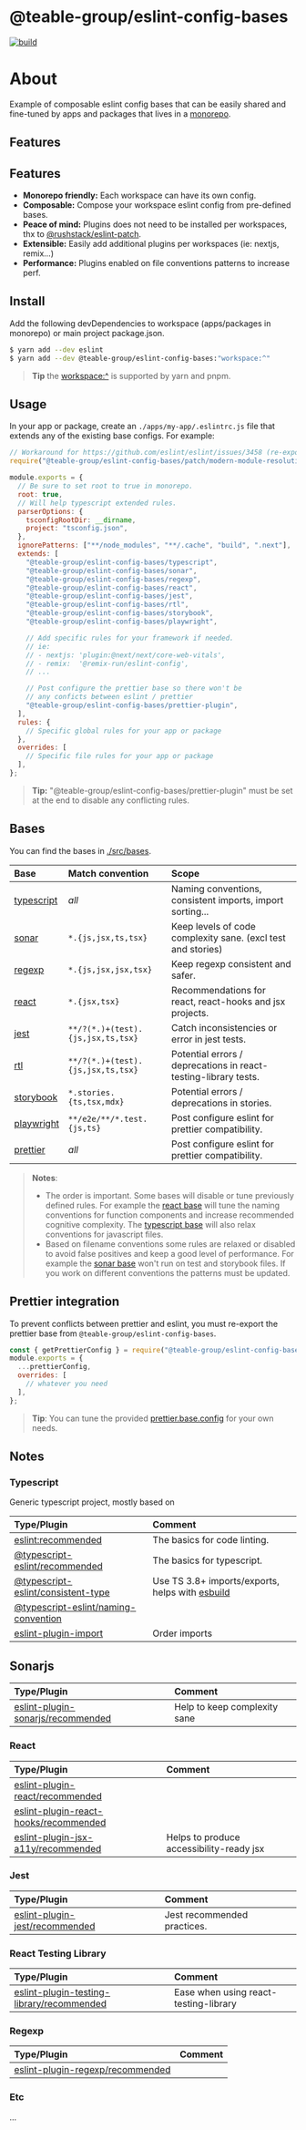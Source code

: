 # @teable-group/eslint-config-bases

<p align="left">
  <a aria-label="Build" href="https://github.com/teable-group/teable/actions?query=workflow%3ACI">
    <img alt="build" src="https://img.shields.io/github/workflow/status/teable-group/teable/CI-web-app/main?label=CI&logo=github&style=flat-quare&labelColor=000000" />
  </a>
</p>

# About

Example of composable eslint config bases that can be easily shared and fine-tuned by apps and
packages that lives in a [monorepo](https://github.com/teable-group/teable).

## Features

## Features

- **Monorepo friendly:** Each workspace can have its own config.
- **Composable:** Compose your workspace eslint config from pre-defined bases.
- **Peace of mind:** Plugins does not need to be installed per workspaces, thx to [@rushstack/eslint-patch](https://www.npmjs.com/package/@rushstack/eslint-patch).
- **Extensible:** Easily add additional plugins per workspaces (ie: nextjs, remix...)
- **Performance:** Plugins enabled on file conventions patterns to increase perf.

## Install

Add the following devDependencies to workspace (apps/packages in monorepo) or main project package.json.

```bash
$ yarn add --dev eslint
$ yarn add --dev @teable-group/eslint-config-bases:"workspace:^"
```

> **Tip** the [workspace:^](https://yarnpkg.com/features/workspaces#workspace-ranges-workspace) is supported by yarn and pnpm.

## Usage

In your app or package, create an `./apps/my-app/.eslintrc.js` file that extends any of the
existing base configs. For example:

```javascript
// Workaround for https://github.com/eslint/eslint/issues/3458 (re-export of @rushstack/eslint-patch)
require("@teable-group/eslint-config-bases/patch/modern-module-resolution");

module.exports = {
  // Be sure to set root to true in monorepo.
  root: true,
  // Will help typescript extended rules.
  parserOptions: {
    tsconfigRootDir: __dirname,
    project: "tsconfig.json",
  },
  ignorePatterns: ["**/node_modules", "**/.cache", "build", ".next"],
  extends: [
    "@teable-group/eslint-config-bases/typescript",
    "@teable-group/eslint-config-bases/sonar",
    "@teable-group/eslint-config-bases/regexp",
    "@teable-group/eslint-config-bases/react",
    "@teable-group/eslint-config-bases/jest",
    "@teable-group/eslint-config-bases/rtl",
    "@teable-group/eslint-config-bases/storybook",
    "@teable-group/eslint-config-bases/playwright",

    // Add specific rules for your framework if needed.
    // ie:
    // - nextjs: 'plugin:@next/next/core-web-vitals',
    // - remix:  '@remix-run/eslint-config',
    // ...

    // Post configure the prettier base so there won't be
    // any conficts between eslint / prettier
    "@teable-group/eslint-config-bases/prettier-plugin",
  ],
  rules: {
    // Specific global rules for your app or package
  },
  overrides: [
    // Specific file rules for your app or package
  ],
};
```

> **Tip:** "@teable-group/eslint-config-bases/prettier-plugin" must be set at the end to disable any
> conflicting rules.

## Bases

You can find the bases in [./src/bases](./src/bases).

| Base                                    | Match convention                  | Scope                                                           |
| :-------------------------------------- | :-------------------------------- | :-------------------------------------------------------------- |
| [typescript](./src/bases/typescript.js) | _all_                             | Naming conventions, consistent imports, import sorting...       |
| [sonar](./src/bases/sonar.js)           | `*.{js,jsx,ts,tsx}`               | Keep levels of code complexity sane. (excl test and stories)    |
| [regexp](./src/bases/regexp.js)         | `*.{js,jsx,jsx,tsx}`              | Keep regexp consistent and safer.                               |
| [react](./src/bases/react.js)           | `*.{jsx,tsx}`                     | Recommendations for react, react-hooks and jsx projects.        |
| [jest](./src/bases/jest.js)             | `**/?(*.)+(test).{js,jsx,ts,tsx}` | Catch inconsistencies or error in jest tests.                   |
| [rtl](./src/bases/rtl.js)               | `**/?(*.)+(test).{js,jsx,ts,tsx}` | Potential errors / deprecations in react-testing-library tests. |
| [storybook](./src/bases/storybook.js)   | `*.stories.{ts,tsx,mdx}`          | Potential errors / deprecations in stories.                     |
| [playwright](./src/bases/playwright.js) | `**/e2e/**/*.test.{js,ts}`        | Post configure eslint for prettier compatibility.               |
| [prettier](./src/bases/prettier.js)     | _all_                             | Post configure eslint for prettier compatibility.               |

> **Notes**:
>
> - The order is important. Some bases will disable or tune previously defined
>   rules. For example the [react base](./src/bases/react.js) will tune the naming conventions
>   for function components and increase recommended cognitive complexity. The [typescript base](./src/bases/typescript.js)
>   will also relax conventions for javascript files.
> - Based on filename conventions some rules are relaxed or disabled to avoid false positives and
>   keep a good level of performance. For example the [sonar base](./src/bases/sonar.js) won't run on
>   test and storybook files. If you work on different conventions the patterns must be updated.

## Prettier integration

To prevent conflicts between prettier and eslint, you must re-export the prettier base from `@teable-group/eslint-config-bases`.

```javascript
const { getPrettierConfig } = require("@teable-group/eslint-config-bases/helpers");
module.exports = {
  ...prettierConfig,
  overrides: [
    // whatever you need
  ],
};
```

> **Tip**: You can tune the provided [prettier.base.config](./src/prettier.base.config.js) for your own needs.

## Notes

### Typescript

Generic typescript project, mostly based on

| Type/Plugin                                                                                      | Comment                                                                      |
| :----------------------------------------------------------------------------------------------- | :--------------------------------------------------------------------------- |
| [eslint:recommended](https://eslint.org/docs/rules/)                                             | The basics for code linting.                                                 |
| [@typescript-eslint/recommended](https://typescript-eslint.io/rules/)                            | The basics for typescript.                                                   |
| [@typescript-eslint/consistent-type](https://typescript-eslint.io/rules/consistent-type-imports) | Use TS 3.8+ imports/exports, helps with [esbuild](https://esbuild.github.io) |
| [@typescript-eslint/naming-convention](https://typescript-eslint.io/rules/naming-convention)     |                                                                              |
| [eslint-plugin-import](https://github.com/import-js/eslint-plugin-import)                        | Order imports                                                                |

## Sonarjs

| Type/Plugin                                                                               | Comment                      |
| :---------------------------------------------------------------------------------------- | :--------------------------- |
| [eslint-plugin-sonarjs/recommended](https://github.com/SonarSource/eslint-plugin-sonarjs) | Help to keep complexity sane |

### React

| Type/Plugin                                                                                                             | Comment                                  |
| :---------------------------------------------------------------------------------------------------------------------- | :--------------------------------------- |
| [eslint-plugin-react/recommended](https://github.com/yannickcr/eslint-plugin-react)                                     |                                          |
| [eslint-plugin-react-hooks/recommended](https://github.com/facebook/react/tree/main/packages/eslint-plugin-react-hooks) |                                          |
| [eslint-plugin-jsx-a11y/recommended](https://github.com/jsx-eslint/eslint-plugin-jsx-a11y)                              | Helps to produce accessibility-ready jsx |

### Jest

| Type/Plugin                                                                            | Comment                     |
| :------------------------------------------------------------------------------------- | :-------------------------- |
| [eslint-plugin-jest/recommended](https://github.com/jest-community/eslint-plugin-jest) | Jest recommended practices. |

### React Testing Library

| Type/Plugin                                                                                                   | Comment                               |
| :------------------------------------------------------------------------------------------------------------ | :------------------------------------ |
| [eslint-plugin-testing-library/recommended](https://github.com/testing-library/eslint-plugin-testing-library) | Ease when using react-testing-library |

### Regexp

| Type/Plugin                                                                           | Comment |
| :------------------------------------------------------------------------------------ | :------ |
| [eslint-plugin-regexp/recommended](https://github.com/ota-meshi/eslint-plugin-regexp) |         |

### Etc

...
